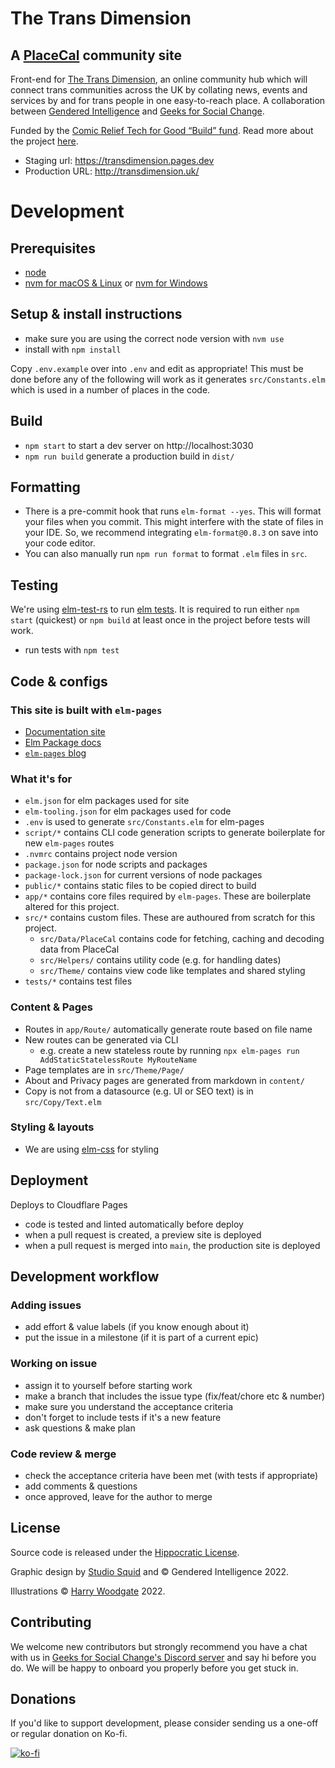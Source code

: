 # The Trans Dimension

## A [PlaceCal](https://placecal.org/) community site

Front-end for [The Trans Dimension](http://transdimension.uk/), an online community hub which will connect trans communities across the UK by collating news, events and services by and for trans people in one easy-to-reach place. A collaboration between [Gendered Intelligence](https://genderedintelligence.co.uk/) and [Geeks for Social Change](https://gfsc.studio/).

Funded by the [Comic Relief Tech for Good “Build” fund](https://techforgoodhub.co.uk/build-fund-2021). Read more about the project [here](https://gfsc.studio/2021/12/14/enter-trans-dimension.html).

-  Staging url: https://transdimension.pages.dev
-  Production URL: http://transdimension.uk/

# Development

## Prerequisites

- [node](https://nodejs.org/)
- [nvm for macOS & Linux](https://github.com/nvm-sh/nvm) or [nvm for Windows](https://github.com/coreybutler/nvm-windows)

## Setup & install instructions

- make sure you are using the correct node version with `nvm use`
- install with `npm install`

Copy `.env.example` over into `.env` and edit as appropriate! This must be done before any of the following will work as it generates `src/Constants.elm` which is used in a number of places in the code.

## Build

- `npm start` to start a dev server on http://localhost:3030
- `npm run build` generate a production build in `dist/`

## Formatting

- There is a pre-commit hook that runs `elm-format --yes`. This will format your files when you commit. This might interfere with the state of files in your IDE. So, we recommend integrating `elm-format@0.8.3` on save into your code editor.
- You can also manually run `npm run format` to format `.elm` files in `src`.

## Testing

We're using [elm-test-rs](https://github.com/mpizenberg/elm-test-rs) to run [elm tests](https://package.elm-lang.org/packages/elm-explorations/test/latest/). It is required to run either `npm start` (quickest) or `npm build` at least once in the project before tests will work.

- run tests with `npm test`

## Code & configs

### This site is built with `elm-pages`

- [Documentation site](https://elm-pages.com)
- [Elm Package docs](https://package.elm-lang.org/packages/dillonkearns/elm-pages/latest/)
- [`elm-pages` blog](https://elm-pages.com/blog)

### What it's for

- `elm.json` for elm packages used for site
- `elm-tooling.json` for elm packages used for code
- `.env` is used to generate `src/Constants.elm` for elm-pages
- `script/*` contains CLI code generation scripts to generate boilerplate for new `elm-pages` routes
- `.nvmrc` contains project node version
- `package.json` for node scripts and packages
- `package-lock.json` for current versions of node packages
- `public/*` contains static files to be copied direct to build
- `app/*` contains core files required by `elm-pages`. These are boilerplate altered for this project.
- `src/*` contains custom files. These are authoured from scratch for this project.
  - `src/Data/PlaceCal` contains code for fetching, caching and decoding data from PlaceCal
  - `src/Helpers/` contains utility code (e.g. for handling dates)
  - `src/Theme/` contains view code like templates and shared styling
- `tests/*` contains test files

### Content & Pages

- Routes in `app/Route/` automatically generate route based on file name
- New routes can be generated via CLI
  - e.g. create a new stateless route by running `npx elm-pages run AddStaticStatelessRoute MyRouteName`
- Page templates are in `src/Theme/Page/`
- About and Privacy pages are generated from markdown in `content/`
- Copy is not from a datasource (e.g. UI or SEO text) is in `src/Copy/Text.elm`

### Styling & layouts

- We are using [elm-css](https://package.elm-lang.org/packages/rtfeldman/elm-css/latest/Css) for styling

## Deployment

Deploys to Cloudflare Pages

-  code is tested and linted automatically before deploy
-  when a pull request is created, a preview site is deployed
-  when a pull request is merged into `main`, the production site is deployed

## Development workflow

### Adding issues

-  add effort & value labels (if you know enough about it)
-  put the issue in a milestone (if it is part of a current epic)

### Working on issue

-  assign it to yourself before starting work
-  make a branch that includes the issue type (fix/feat/chore etc & number)
-  make sure you understand the acceptance criteria
-  don't forget to include tests if it's a new feature
-  ask questions & make plan

### Code review & merge

-  check the acceptance criteria have been met (with tests if appropriate)
-  add comments & questions
-  once approved, leave for the author to merge

## License

Source code is released under the [Hippocratic License](https://firstdonoharm.dev/version/3/0/license/).

Graphic design by [Studio Squid](https://studiosquid.co.uk/) and © Gendered Intelligence 2022.

Illustrations © [Harry Woodgate](https://www.harrywoodgate.com/) 2022.

## Contributing

We welcome new contributors but strongly recommend you have a chat with us in [Geeks for Social Change's Discord server](http://discord.gfsc.studio) and say hi before you do. We will be happy to onboard you properly before you get stuck in.

## Donations

If you'd like to support development, please consider sending us a one-off or regular donation on Ko-fi.

[![ko-fi](https://ko-fi.com/img/githubbutton_sm.svg)](https://ko-fi.com/M4M43THUM)

